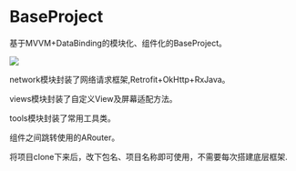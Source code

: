# BaseProject
基于MVVM+DataBinding的模块化、组件化的BaseProject。

![](https://images.pexels.com/photos/326501/pexels-photo-326501.jpeg?auto=compress&cs=tinysrgb&dpr=1&w=500)

network模块封装了网络请求框架,Retrofit+OkHttp+RxJava。

views模块封装了自定义View及屏幕适配方法。

tools模块封装了常用工具类。

组件之间跳转使用的ARouter。

将项目clone下来后，改下包名、项目名称即可使用，不需要每次搭建底层框架.
